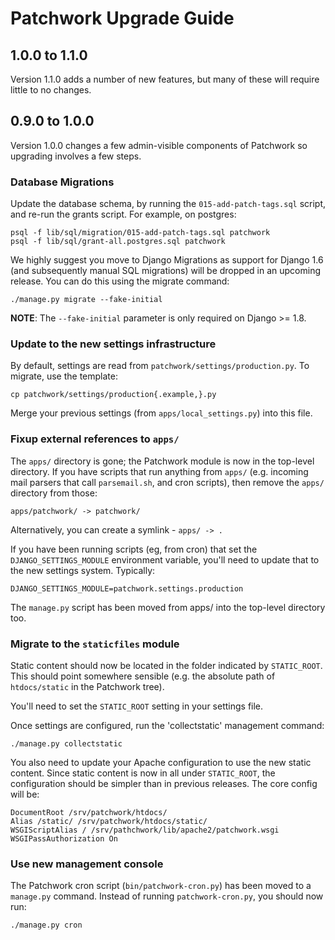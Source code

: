 # Patchwork Upgrade Guide

## 1.0.0 to 1.1.0

Version 1.1.0 adds a number of new features, but many of these will require
little to no changes.

## 0.9.0 to 1.0.0

Version 1.0.0 changes a few admin-visible components of Patchwork so
upgrading involves a few steps.

### Database Migrations

Update the database schema, by running the `015-add-patch-tags.sql` script,
and re-run the grants script. For example, on postgres:

    psql -f lib/sql/migration/015-add-patch-tags.sql patchwork
    psql -f lib/sql/grant-all.postgres.sql patchwork

We highly suggest you move to Django Migrations as support for Django 1.6
(and subsequently manual SQL migrations) will be dropped in an upcoming
release. You can do this using the migrate command:

    ./manage.py migrate --fake-initial

**NOTE**: The `--fake-initial` parameter is only required on Django >= 1.8.

### Update to the new settings infrastructure

By default, settings are read from `patchwork/settings/production.py`. To
migrate, use the template:

    cp patchwork/settings/production{.example,}.py

Merge your previous settings (from `apps/local_settings.py`) into this file.

### Fixup external references to `apps/`

The `apps/` directory is gone; the Patchwork module is now in the top-level
directory. If you have scripts that run anything from `apps/` (e.g. incoming
mail parsers that call `parsemail.sh`, and cron scripts), then remove the
`apps/` directory from those:

    apps/patchwork/ -> patchwork/

Alternatively, you can create a symlink - `apps/ -> .`

If you have been running scripts (eg, from cron) that set the
`DJANGO_SETTINGS_MODULE` environment variable, you'll need to update that to
the new settings system. Typically:

    DJANGO_SETTINGS_MODULE=patchwork.settings.production

The `manage.py` script has been moved from apps/ into the top-level directory
too.

### Migrate to the `staticfiles` module

Static content should now be located in the folder indicated by `STATIC_ROOT`.
This should point somewhere sensible (e.g. the absolute path of `htdocs/static`
in the Patchwork tree).

You'll need to set the `STATIC_ROOT` setting in your settings file.

Once settings are configured, run the 'collectstatic' management command:

    ./manage.py collectstatic

You also need to update your Apache configuration to use the new static
content. Since static content is now in all under `STATIC_ROOT`, the
configuration should be simpler than in previous releases. The core config
will be:

    DocumentRoot /srv/patchwork/htdocs/
    Alias /static/ /srv/patchwork/htdocs/static/
    WSGIScriptAlias / /srv/pathchwork/lib/apache2/patchwork.wsgi
    WSGIPassAuthorization On

### Use new management console

The Patchwork cron script (`bin/patchwork-cron.py`) has been moved to a
`manage.py` command. Instead of running `patchwork-cron.py`, you should now
run:

    ./manage.py cron

